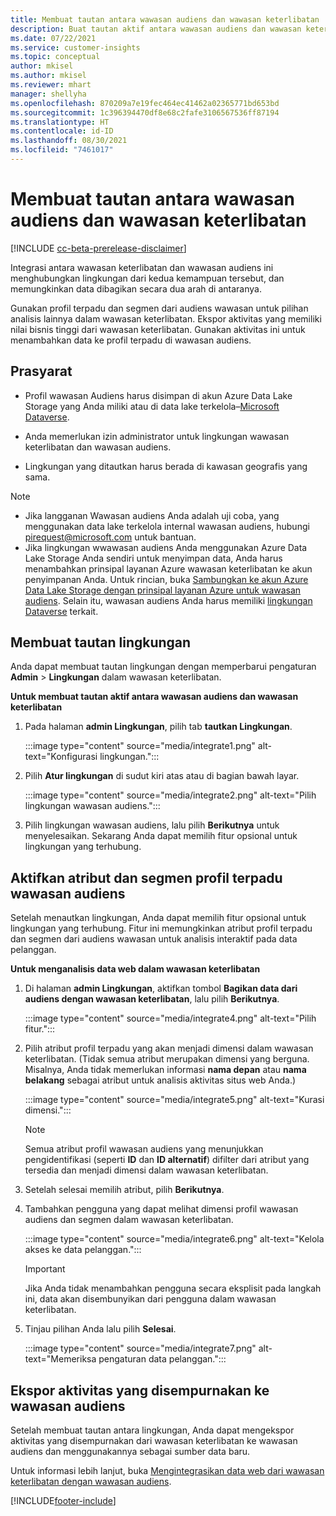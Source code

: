 ```yaml
---
title: Membuat tautan antara wawasan audiens dan wawasan keterlibatan
description: Buat tautan aktif antara wawasan audiens dan wawasan keterlibatan untuk mengaktifkan pembagian data dua arah.
ms.date: 07/22/2021
ms.service: customer-insights
ms.topic: conceptual
author: mkisel
ms.author: mkisel
ms.reviewer: mhart
manager: shellyha
ms.openlocfilehash: 870209a7e19fec464ec41462a02365771bd653bd
ms.sourcegitcommit: 1c396394470df8e68c2fafe3106567536ff87194
ms.translationtype: HT
ms.contentlocale: id-ID
ms.lasthandoff: 08/30/2021
ms.locfileid: "7461017"
---
```

# <a name="create-a-link-between-audience-insights-and-engagement-insights"></a>Membuat tautan antara wawasan audiens dan wawasan keterlibatan

[!INCLUDE [cc-beta-prerelease-disclaimer](includes/cc-beta-prerelease-disclaimer.md)]

Integrasi antara wawasan keterlibatan dan wawasan audiens ini menghubungkan lingkungan dari kedua kemampuan tersebut, dan memungkinkan data dibagikan secara dua arah di antaranya.

Gunakan profil terpadu dan segmen dari audiens wawasan untuk pilihan analisis lainnya dalam wawasan keterlibatan. Ekspor aktivitas yang memiliki nilai bisnis tinggi dari wawasan keterlibatan. Gunakan aktivitas ini untuk menambahkan data ke profil terpadu di wawasan audiens.

## <a name="prerequisites"></a>Prasyarat

- Profil wawasan Audiens harus disimpan di akun Azure Data Lake Storage yang Anda miliki atau di data lake terkelola&ndash;[Microsoft Dataverse](/powerapps/maker/data-platform/data-platform-intro.md). 

- Anda memerlukan izin administrator untuk lingkungan wawasan keterlibatan dan wawasan audiens.

- Lingkungan yang ditautkan harus berada di kawasan geografis yang sama.

> [!NOTE]
> - Jika langganan Wawasan audiens Anda adalah uji coba, yang menggunakan data lake terkelola internal wawasan audiens, hubungi [pirequest@microsoft.com](mailto:pirequest@microsoft.com) untuk bantuan. 
> - Jika lingkungan wwawasan audiens Anda menggunakan Azure Data Lake Storage Anda sendiri untuk menyimpan data, Anda harus menambahkan prinsipal layanan Azure wawasan keterlibatan ke akun penyimpanan Anda. Untuk rincian, buka [Sambungkan ke akun Azure Data Lake Storage dengan prinsipal layanan Azure untuk wawasan audiens](../audience-insights/connect-service-principal.md). Selain itu, wawasan audiens Anda harus memiliki [lingkungan Dataverse](../audience-insights/get-started-paid.md) terkait. 

## <a name="create-an-environment-link"></a>Membuat tautan lingkungan

Anda dapat membuat tautan lingkungan dengan memperbarui pengaturan **Admin** > **Lingkungan** dalam wawasan keterlibatan.

**Untuk membuat tautan aktif antara wawasan audiens dan wawasan keterlibatan**

1. Pada halaman **admin Lingkungan**, pilih tab **tautkan Lingkungan**.

    :::image type="content" source="media/integrate1.png" alt-text="Konfigurasi lingkungan.":::

1. Pilih **Atur lingkungan** di sudut kiri atas atau di bagian bawah layar.

     :::image type="content" source="media/integrate2.png" alt-text="Pilih lingkungan wawasan audiens.":::

1. Pilih lingkungan wawasan audiens, lalu pilih **Berikutnya** untuk menyelesaikan. Sekarang Anda dapat memilih fitur opsional untuk lingkungan yang terhubung.
 
## <a name="enable-audience-insights-unified-profiles-attributes-and-segments"></a>Aktifkan atribut dan segmen profil terpadu wawasan audiens

Setelah menautkan lingkungan, Anda dapat memilih fitur opsional untuk lingkungan yang terhubung. Fitur ini memungkinkan atribut profil terpadu dan segmen dari audiens wawasan untuk analisis interaktif pada data pelanggan.

**Untuk menganalisis data web dalam wawasan keterlibatan**

1. Di halaman **admin Lingkungan**, aktifkan tombol **Bagikan data dari audiens dengan wawasan keterlibatan**, lalu pilih **Berikutnya**.

    :::image type="content" source="media/integrate4.png" alt-text="Pilih fitur.":::

1. Pilih atribut profil terpadu yang akan menjadi dimensi dalam wawasan keterlibatan. (Tidak semua atribut merupakan dimensi yang berguna. Misalnya, Anda tidak memerlukan informasi **nama depan** atau **nama belakang** sebagai atribut untuk analisis aktivitas situs web Anda.)

    :::image type="content" source="media/integrate5.png" alt-text="Kurasi dimensi.":::

   >[!NOTE]
   > Semua atribut profil wawasan audiens yang menunjukkan pengidentifikasi (seperti **ID** dan **ID alternatif**) difilter dari atribut yang tersedia dan menjadi dimensi dalam wawasan keterlibatan.

1. Setelah selesai memilih atribut, pilih **Berikutnya**.
1. Tambahkan pengguna yang dapat melihat dimensi profil wawasan audiens dan segmen dalam wawasan keterlibatan.

    :::image type="content" source="media/integrate6.png" alt-text="Kelola akses ke data pelanggan.":::

   > [!IMPORTANT]
   > Jika Anda tidak menambahkan pengguna secara eksplisit pada langkah ini, data akan disembunyikan dari pengguna dalam wawasan keterlibatan.

1. Tinjau pilihan Anda lalu pilih **Selesai**.

    :::image type="content" source="media/integrate7.png" alt-text="Memeriksa pengaturan data pelanggan.":::

## <a name="export-refined-events-to-audience-insights"></a>Ekspor aktivitas yang disempurnakan ke wawasan audiens

Setelah membuat tautan antara lingkungan, Anda dapat mengekspor aktivitas yang disempurnakan dari wawasan keterlibatan ke wawasan audiens dan menggunakannya sebagai sumber data baru. 

Untuk informasi lebih lanjut, buka [Mengintegrasikan data web dari wawasan keterlibatan dengan wawasan audiens](../audience-insights/integrate-engagement-insights.md).

<!--
## Share engagement insights refined events with audience insights

After you create a link between environments, a new option becomes available for you to share [refined events](refined-events.md) with audience insights.

Consider the following when creating refined events for audience insights: 

- Provide a meaningful name for the refined event. It will be used as an activity name in audience insights.
- Select at least the following properties to create an activity in audience insights: 
    - Signal.Action.Name indicates the activity details.
    - Signal.User.Id maps with the customer ID.
    - Signal.View.Uri is a web address as a basis for segments or measures.
    - Signal.Export.Id is a primary key for events.
    - Signal.Timestamp determines the date and time for the activity.

To share refined events:

1. From the engagement insights menu, select **Data** and then select the **Events** tab.
2. On the **Action** menu, select **Share as activity**.

    :::image type="content" source="media/integrate8.png" alt-text="Data shared events settings.":::

3. You can view and stop actively shared events on the **Export and Sharing** tab.
4. -- per Michael K, we need a mock here (Mukesh needs to update to reflect what happens in AUI once a user shares a refined event (i.e. no longer AUI, data wrangler needs to go discover data in the storage, the shared event is available as a DS and entity, correct?)

### Attach refined events shared as activities to unified profiles in audience insights

You can bring customer web activity data from engagement insights into audience insights. In addition to transactional, demographic, or behavioral data, you can view activities on the web in unified customer profiles. You can then use these profiles to get insights such as segments, measures, and predictions for audience activation.

Follow the steps in [data unification](../audience-insights/data-unification.md) to map, match, and merge website authentication information to unified profiles in audience insights.

You can also share refined events that are now available in audience insights, identified as data sources and entities. 

Next, you can relate event data from engagement insights as unified activities in customer profiles.

### Relate refined event data as an activity of a customer profile

After unifying the data, you can configure the activity for the customer profile. For more information, go to [Customer activities](../audience-insights/activities.md).

:::image type="content" source="media/web-event-activity.png" alt-text="Activities page with expanded Edit activity pane.":::

Next, configure the new activity by using mapping elements: 

- **Primary Key**: Signal.Export.Id, a unique ID that is available for every event record in engagement insights. This property is automatically generated.

- **Timestamp**: Signal.Timestamp in the event property.

- **Event**: Signal.Name, the event name that you want to track.

- **Web address**: Signal.View.Uri that refers to the URI of the page that created the event.

- **Details**: Signal.Action.Name to represent the information to associate with the event. The selected property in this case indicates that the event is for email promotion.

- **Activity type**: In this example, we choose the existing activity type WebLog. This selection is a useful filter option to run prediction models or create segments based on this activity type.

- **Set up relationship**: This important setting ties the activity to existing customer profiles. **Signal.User.Id** is the identifier configured in the SDK to be collected. It relates to the user ID in other data sources that are configured in audience insights. 

This example configures the relationship between Signal.User.Id and RetailCustomers:CustomerRetailId, which is the primary key that was identified in the map step of the data unification process.

After processing the activities, you can review customer records and open a customer card to see activities from engagement insights in the timeline. 

> [!TIP]
> To find a customer ID that has an engagement insights activity, go to **Entities** and preview the data for the UnifiedActivity entity. **ActivityTypeDisplay = WebLog** contains the engagement insights activity configured in the preceding example. Copy the customer ID for one of those records and search<!--note from editor: Edit okay? I couldn't quite follow this.-- > for that ID on the **Customers** page.

--> 

[!INCLUDE[footer-include](../includes/footer-banner.md)]
